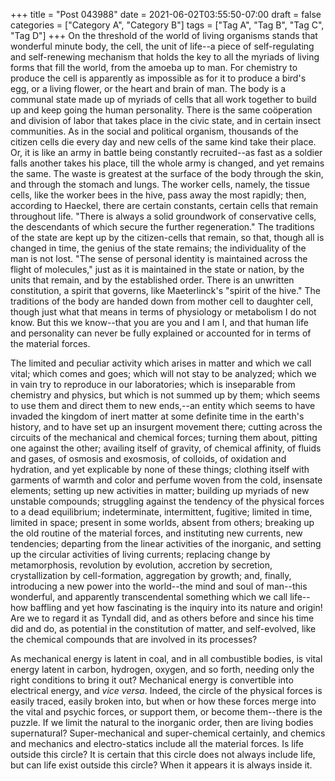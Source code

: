 +++
title = "Post 043988"
date = 2021-06-02T03:55:50-07:00
draft = false
categories = ["Category A", "Category B"]
tags = ["Tag A", "Tag B", "Tag C", "Tag D"]
+++
On the threshold of the world of living organisms stands that wonderful minute body, the cell, the unit of life--a piece of self-regulating and self-renewing mechanism that holds the key to all the myriads of living forms that fill the world, from the amoeba up to man. For chemistry to produce the cell is apparently as impossible as for it to produce a bird's egg, or a living flower, or the heart and brain of man. The body is a communal state made up of myriads of cells that all work together to build up and keep going the human personality. There is the same coöperation and division of labor that takes place in the civic state, and in certain insect communities. As in the social and political organism, thousands of the citizen cells die every day and new cells of the same kind take their place. Or, it is like an army in battle being constantly recruited--as fast as a soldier falls another takes his place, till the whole army is changed, and yet remains the same. The waste is greatest at the surface of the body through the skin, and through the stomach and lungs. The worker cells, namely, the tissue cells, like the worker bees in the hive, pass away the most rapidly; then, according to Haeckel, there are certain constants, certain cells that remain throughout life. "There is always a solid groundwork of conservative cells, the descendants of which secure the further regeneration." The traditions of the state are kept up by the citizen-cells that remain, so that, though all is changed in time, the genius of the state remains; the individuality of the man is not lost. "The sense of personal identity is maintained across the flight of molecules," just as it is maintained in the state or nation, by the units that remain, and by the established order. There is an unwritten constitution, a spirit that governs, like Maeterlinck's "spirit of the hive." The traditions of the body are handed down from mother cell to daughter cell, though just what that means in terms of physiology or metabolism I do not know. But this we know--that you are you and I am I, and that human life and personality can never be fully explained or accounted for in terms of the material forces.

The limited and peculiar activity which arises in matter and which we call vital; which comes and goes; which will not stay to be analyzed; which we in vain try to reproduce in our laboratories; which is inseparable from chemistry and physics, but which is not summed up by them; which seems to use them and direct them to new ends,--an entity which seems to have invaded the kingdom of inert matter at some definite time in the earth's history, and to have set up an insurgent movement there; cutting across the circuits of the mechanical and chemical forces; turning them about, pitting one against the other; availing itself of gravity, of chemical affinity, of fluids and gases, of osmosis and exosmosis, of colloids, of oxidation and hydration, and yet explicable by none of these things; clothing itself with garments of warmth and color and perfume woven from the cold, insensate elements; setting up new activities in matter; building up myriads of new unstable compounds; struggling against the tendency of the physical forces to a dead equilibrium; indeterminate, intermittent, fugitive; limited in time, limited in space; present in some worlds, absent from others; breaking up the old routine of the material forces, and instituting new currents, new tendencies; departing from the linear activities of the inorganic, and setting up the circular activities of living currents; replacing change by metamorphosis, revolution by evolution, accretion by secretion, crystallization by cell-formation, aggregation by growth; and, finally, introducing a new power into the world--the mind and soul of man--this wonderful, and apparently transcendental something which we call life--how baffling and yet how fascinating is the inquiry into its nature and origin! Are we to regard it as Tyndall did, and as others before and since his time did and do, as potential in the constitution of matter, and self-evolved, like the chemical compounds that are involved in its processes?

As mechanical energy is latent in coal, and in all combustible bodies, is vital energy latent in carbon, hydrogen, oxygen, and so forth, needing only the right conditions to bring it out? Mechanical energy is convertible into electrical energy, and _vice versa_. Indeed, the circle of the physical forces is easily traced, easily broken into, but when or how these forces merge into the vital and psychic forces, or support them, or become them--there is the puzzle. If we limit the natural to the inorganic order, then are living bodies supernatural? Super-mechanical and super-chemical certainly, and chemics and mechanics and electro-statics include all the material forces. Is life outside this circle? It is certain that this circle does not always include life, but can life exist outside this circle? When it appears it is always inside it.
